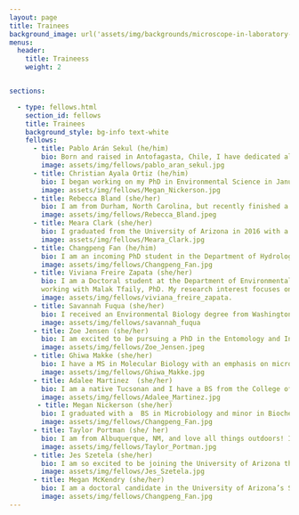 ```yaml
---
layout: page
title: Trainees
background_image: url('assets/img/backgrounds/microscope-in-laboratory-P5S76HK.jpg')
menus:
  header:
    title: Traineess
    weight: 2


sections:

  - type: fellows.html
    section_id: fellows 
    title: Trainees
    background_style: bg-info text-white
    fellows:
      - title: Pablo Arán Sekul (he/him)
        bio: Born and raised in Antofagasta, Chile, I have dedicated all my university and work in the area of Microbiology and Microbial Ecology in extreme environments, specifically in the Atacama Desert, the desert where I grew up. My interest has always been to determine what microorganisms are in a specific environment and how they can survive harsh life conditions (for humans) using molecular and bioinformatics tools. I consider myself a lover of the desert and its secrets. I am an incoming PhD student working in the Saleska and Barberán labs.
        image: assets/img/fellows/pablo_aran_sekul.jpg
      - title: Christian Ayala Ortiz (he/him)
        bio: I began working on my PhD in Environmental Science in January 2021, under the supervision of Dr. Malak Tfaily. My current research interests include the use of multi-omics data to study the interaction between the environment and the microbial communities, and how it affects carbon and nutrient cycling. I am especially interested in the development of data analysis pipelines that allows to take full advantage of the available high throughput data.
        image: assets/img/fellows/Megan_Nickerson.jpg
      - title: Rebecca Bland (she/her) 
        bio: I am from Durham, North Carolina, but recently finished a Master of Forestry and a Master of Arts in Religion at Yale University. I'll be starting a PhD in Ecology and Evolutionary Biology at the University of Arizona with Dr. Katrina Dlugosch this fall. I am interested in species invasion and rapid evolution, especially in the context of interspecific interaction. After three years being the "science person" in Divinity School, I also have a heart for science communication, and I enjoy making science understandable to diverse audiences. 
        image: assets/img/fellows/Rebecca_Bland.jpeg
      - title: Meara Clark (she/her)
        bio: I graduated from the University of Arizona in 2016 with a degree in Molecular and Cellular Biology. My first job after college was working as a research technician in the Baltrus Lab and my project studied the role of tailocins in microbe-microbe interactions. Currently, I am pursuing a MS in Natural Resources from the School of Natural Resources and the Environment and work with Dr. Laura Meredith studying the effects of drought on soil microbes. My research interests are focused on discovering the genetic mechanisms behind the complex interactions that exist in a microbial community. Then using that information to understand how these interactions fit into the larger picture of an ecosystem.
        image: assets/img/fellows/Meara_Clark.jpg
      - title: Changpeng Fan (he/him) 
        bio: I am an incoming PhD student in the Department of Hydrology and Atmospheric Science at the University of Arizona, advised by Dr. Yang Song. I am interested in climate and land feedback, focusing on the hydrology cycle, microbial-mediated soil carbon, nutrient cycle, and vegetation dynamics.
        image: assets/img/fellows/Changpeng_Fan.jpg
      - title: Viviana Freire Zapata (she/her)
        bio: I am a Doctoral student at the Department of Environmental Sciences at University of Arizona
        working with Malak Tfaily, PhD. My research interest focuses on understanding the role of biotic and abiotic interactions on ecosystems as a response to disturbance and/or stress. I am interested on the integration of multi-omics data to analyze the underlying processes on ecosystems such as arid soils, thawing permafrost peatlands and agricultural systems.
        image: assets/img/fellows/viviana_freire_zapata.
      - title: Savannah Fuqua (she/her)
        bio: I received an Environmental Biology degree from Washington University in St Louis where I conducted a senior thesis on the role soil microbes play in mediating plant-pollinator interactions. Since graduating, I have worked primarily with Point Reyes National Seashore Association as a vegetation and restoration ecology intern. This fall I will be joining the University of Arizona’s Ecology and Evolutionary Biology PhD program where I will be co-advised by Judith Bronstein and Rachel Gallery. I plan to continue investigating the role that the belowground microbial community plays in shaping the ecology and evolution of aboveground mutualisms. 
        image: assets/img/fellows/savannah_fuqua
      - title: Zoe Jensen (she/her)
        bio: I am excited to be pursuing a PhD in the Entomology and Insect Sciences GIDP at the University of Arizona with Dr. Matzkin as my NRT advisor. I received my bachelor’s degree at Cal Poly SLO in agriculture and plant sciences with a minor in biology. I hope to improve agricultural pest management techniques and global food stability through insect science and genetics.
        image: assets/img/fellows/Zoe_Jensen.jpeg
      - title: Ghiwa Makke (she/her)
        bio: I have a MS in Molecular Biology with an emphasis on microbial genetics from the Lebanese American University. I have been accepted into the Environmental Science PhD program at the University of Arizona under the supervision of Dr. Malak Tfaily. I am very interested in research involving the interaction between microorganisms and their environment and its impact on the entire biosphere.
        image: assets/img/fellows/Ghiwa_Makke.jpg
      - title: Adalee Martinez  (she/her)
        bio: I am a native Tucsonan and I have a BS from the College of Agriculture and Life Sciences at the University of Arizona. I am pursuing an MS in Environmental Science, advised by Albert Barberán in his Microbial Macroecology lab. My main research interest is in microbial ecology. I like to study the environment on a micro scale in order to apply it to larger ecosystem studies. I am currently looking at the distribution and dispersal of microbes in relation to biogeography. 
        image: assets/img/fellows/Adalee_Martinez.jpg
       - title: Megan Nickerson (she/her)
        bio: I graduated with a  BS in Microbiology and minor in Biochemistry from the University of Arizona Honors College in May. Beginning in Fall 2021, I will be pursuing a PhD in Environmental Science. My BRIDGES NRT program co-advisors will be Dr. Malak Tfaily and Dr. Jana U'Ren. My primary research interest is in the intersection between endophytic fungi and the chemical environment of their hosts. I aim to use genomics and molecular biology to identify the genetic basis for microbial functional traits and then use this knowledge to better understand patterns of microbial community assembly, biodiversity, nutrient cycling, and ecosystem function.
        image: assets/img/fellows/Changpeng_Fan.jpg       
      - title: Taylor Portman (she/ her) 
        bio: I am from Albuquerque, NM, and love all things outdoors! I completed a BS in Biochemistry at the University of New Mexico where I did a senior research project on the impact of uranium mining legacy on root-associated fungal communities of the native grass Bouteloua gracilis. At the University of Arizona, I am pursuing a Master's in Environmental Science under the mentorship of Dr. Betsy Arnold and Dr. Malak Tfaily. I am interested in how fungi participate in the cycling of nutrients in an ecosystem and how these interactions shape the environment. 
        image: assets/img/fellows/Taylor_Portman.jpg       
      - title: Jes Szetela (she/her) 
        bio: I am so excited to be joining the University of Arizona this fall! I graduated from the University of New England in 2019 with a BS in Environmental Science, and have been bouncing around the country in various field tech positions since then. I will be joining the Department of Ecology and Evolutionary Biology and the Saleska Lab to pursue a PhD. My research interests are focused on understanding how shifts in vegetative communities impact biogeochemical cycling across scales, specifically in the context of climate change. 
        image: assets/img/fellows/Jes_Szetela.jpg  
      - title: Megan McKendry (she/her)
        bio: I am a doctoral candidate in the University of Arizona’s School of Sociology. I hold a Master of Public Health in Sociomedical Sciences from Columbia University. My research, under the supervision of Dr. Jennifer Croissant explores how "Cultures of Science" can help us to gain insight into interdisciplinary science collaboration and leverage findings to improve student training in STEM.
        image: assets/img/fellows/Changpeng_Fan.jpg    
---
```




